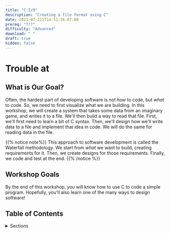 ```yaml
---
title: "C:I/O"
description: "Creating a file format using C"
date: 2021-07-221T14:51:26-07:00
prereq: "???"
difficulty: "Advanced"
download: " "
draft: true
hidden: false 
---
```

# Trouble at 



## What is Our Goal?

Often, the hardest part of developing software is not *how* to code, but *what* to code. So, we need to first visualize what we are building. In this workshop, we will create a system that takes some data from an imaginary game, and writes it to a file. We'll then build a way to read that file. First, we'll first need to learn a bit of C syntax. Then, we'll design how we'll write data to a file and implement that idea in code. We will do the same for reading data in the file.

{{% notice note%}}
This approach to software development is called the Waterfall methodology. We start from *what* we want to build, creating requirements for it. Then, we create designs for those requirements. Finally, we code and test at the end.
{{% /notice %}}


## Workshop Goals

By the end of this workshop, you will know how to use C to code a simple program. Hopefully, you'll also learn one of the many ways to design software!

## Table of Contents 
<details>
<summary>Sections</summary>
{{% children %}}
</details>